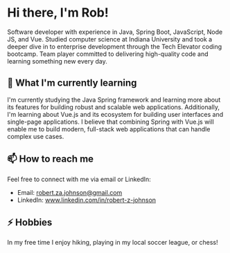
# Hi there, I'm Rob!

Software developer with experience in Java, Spring Boot, JavaScript, Node JS, and Vue.  Studied computer science at Indiana University and took a deeper dive in to enterprise development through the Tech Elevator coding bootcamp.  Team player committed to delivering high-quality code and learning something new every day.  



## 🌱 What I'm currently learning

I'm currently studying the Java Spring framework and learning more about its features for building robust and scalable web applications. Additionally, I'm learning about Vue.js and its ecosystem for building user interfaces and single-page applications. I believe that combining Spring with Vue.js will enable me to build modern, full-stack web applications that can handle complex use cases.

## 📫 How to reach me

Feel free to connect with me via email or LinkedIn:

- Email: robert.za.johnson@gmail.com
- LinkedIn: www.linkedin.com/in/robert-z-johnson

## ⚡ Hobbies

In my free time I enjoy hiking, playing in my local soccer league, or chess!
